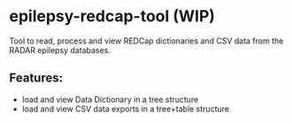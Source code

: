 # epilepsy-redcap-tool (WIP)
Tool to read, process and view REDCap dictionaries and CSV data from the RADAR epilepsy databases.

## Features:
- load and view Data Dictionary in a tree structure
- load and view CSV data exports in a tree+table structure

